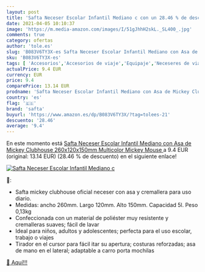 ```yaml
---
layout: post
title: 'Safta Neceser Escolar Infantil Mediano c con un 28.46 % de descuento'
date: 2021-04-05 10:10:37
image: 'https://m.media-amazon.com/images/I/51gJhhH2skL._SL400_.jpg'
comments: true
category: ofertas
author: 'tole.es'
slug: 'B083V6TY3X-es Safta Neceser Escolar Infantil Mediano con Asa de Mickey...'
sku: 'B083V6TY3X-es'
tags: [ 'Accesorios','Accesorios de viaje','Equipaje','Neceseres de viaje','escolar','safta', ]
actualPrice: 9.4 EUR
currency: EUR
price: 9.4
comparePrice: 13.14 EUR
prodname: 'Safta Neceser Escolar Infantil Mediano con Asa de Mickey Clubhouse  260x120x150mm  Multicolor  Mickey Mouse '
country: 'es'
flag: '🇪🇸'
brand: 'safta'
buyurl: 'https://www.amazon.es/dp/B083V6TY3X/?tag=tolees-21'
descuento: '28.46'
average: '9.4'
---
```


En este momento está [Safta Neceser Escolar Infantil Mediano con Asa de Mickey Clubhouse  260x120x150mm  Multicolor  Mickey Mouse ](https://www.amazon.es/dp/B083V6TY3X/?tag=tolees-21) a 9.4 EUR (original: 13.14 EUR) (28.46 %  de descuento) en el siguiente enlace!

[![Safta Neceser Escolar Infantil Mediano c](https://m.media-amazon.com/images/I/51gJhhH2skL._SL400_.jpg)](https://www.amazon.es/dp/B083V6TY3X/?tag=tolees-21)

🔎:

- Safta mickey clubhouse oficial neceser con asa y cremallera para uso diario.
- Medidas: ancho 260mm. Largo 120mm. Alto 150mm. Capacidad 5l. Peso 0,13kg
- Confeccionada con un material de poliéster muy resistente y cremalleras suaves; fácil de lavar
- Ideal para niños, adultos y adolescentes; perfecta para el uso escolar, trabajo o viajes
- Tirador en el cursor para fácil itar su apertura; costuras reforzadas; asa de mano en el lateral; adaptable a carro porta mochilas

[🛒 Aquí!!!](https://www.amazon.es/dp/B083V6TY3X/?tag=tolees-21)
